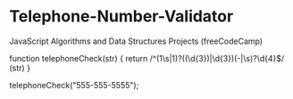 # Telephone-Number-Validator
JavaScript Algorithms and Data Structures Projects (freeCodeCamp)

function telephoneCheck(str) {
    return /^(1\s|1)?(\(\d{3}\)|\d{3})(-|\s)?\d{4}$/
(str)
}

telephoneCheck("555-555-5555");
